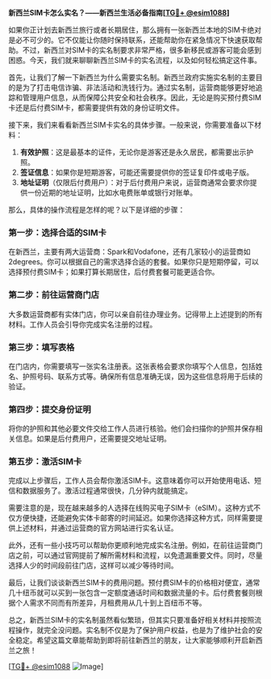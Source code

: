 **新西兰SIM卡怎么实名？——新西兰生活必备指南[[TG💪+ @esim1088](https://t.me/s/esim1088)]**

如果你正计划去新西兰旅行或者长期居住，那么拥有一张新西兰本地的SIM卡绝对是必不可少的。它不仅能让你随时保持联系，还能帮助你在紧急情况下快速获取帮助。不过，新西兰对SIM卡的实名制要求非常严格，很多新移民或游客可能会感到困惑。今天，我们就来聊聊新西兰SIM卡的实名流程，以及如何轻松搞定这件事。

首先，让我们了解一下新西兰为什么需要实名制。新西兰政府实施实名制的主要目的是为了打击电信诈骗、非法活动和洗钱行为。通过实名制，运营商能够更好地追踪和管理用户信息，从而保障公共安全和社会秩序。因此，无论是购买预付费SIM卡还是后付费SIM卡，都需要提供有效的身份证明文件。

接下来，我们来看看新西兰SIM卡实名的具体步骤。一般来说，你需要准备以下材料：

1. **有效护照**：这是最基本的证件，无论你是游客还是永久居民，都需要出示护照。
2. **签证信息**：如果你是短期游客，可能还需要提供你的签证复印件或电子版。
3. **地址证明**（仅限后付费用户）：对于后付费用户来说，运营商通常会要求你提供一份近期的地址证明，比如水电费账单或银行对账单。

那么，具体的操作流程是怎样的呢？以下是详细的步骤：

### 第一步：选择合适的SIM卡
在新西兰，主要有两大运营商：Spark和Vodafone，还有几家较小的运营商如2degrees。你可以根据自己的需求选择合适的套餐。如果你只是短期停留，可以选择预付费SIM卡；如果打算长期居住，后付费套餐可能更适合你。

### 第二步：前往运营商门店
大多数运营商都有实体门店，你可以亲自前往办理业务。记得带上上述提到的所有材料。工作人员会引导你完成实名注册的过程。

### 第三步：填写表格
在门店内，你需要填写一张实名注册表。这张表格会要求你填写个人信息，包括姓名、护照号码、联系方式等。确保所有信息准确无误，因为这些信息将用于后续的验证。

### 第四步：提交身份证明
将你的护照和其他必要文件交给工作人员进行核验。他们会扫描你的护照并保存相关信息。如果是后付费用户，还需要提交地址证明。

### 第五步：激活SIM卡
完成以上步骤后，工作人员会帮你激活SIM卡。这意味着你可以开始使用电话、短信和数据服务了。激活过程通常很快，几分钟内就能搞定。

需要注意的是，现在越来越多的人选择在线购买电子SIM卡（eSIM）。这种方式不仅方便快捷，还能避免实体卡邮寄的时间延迟。如果你选择这种方式，同样需要提供上述材料，并通过运营商的官方网站进行实名认证。

此外，还有一些小技巧可以帮助你更顺利地完成实名注册。例如，在前往运营商门店之前，可以通过官网提前了解所需材料和流程，以免遗漏重要文件。同时，尽量选择人少的时间段前往门店，这样可以减少等待时间。

最后，让我们谈谈新西兰SIM卡的费用问题。预付费SIM卡的价格相对便宜，通常几十纽币就可以买到一张包含一定额度通话时间和数据流量的卡。后付费套餐则根据个人需求不同而有所差异，月租费用从几十到上百纽币不等。

总之，新西兰SIM卡的实名制虽然看似繁琐，但其实只要准备好相关材料并按照流程操作，就完全没问题。实名制不仅是为了保护用户权益，也是为了维护社会的安全稳定。希望这篇文章能帮助到即将前往新西兰的朋友，让大家能够顺利开启新西兰之旅！

[[TG💪+ @esim1088](https://t.me/s/esim1088) ![Image](https://i.postimg.cc/4NQfJmqS/Snipaste-2025-05-13-00-14-12.png)]